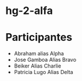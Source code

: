# hg-2-alfa

# Participantes

* Abraham  alias Alpha
* Jose Gamboa Alias Bravo
* Beiker Alias Charlie
* Patricia Lugo Alias Delta
